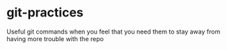 # git-practices
Useful git commands when you feel that you need them to stay away from having more trouble with the repo
